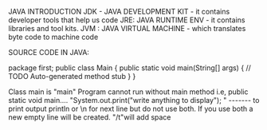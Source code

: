 JAVA INTRODUCTION
JDK - JAVA DEVELOPMENT KIT - it contains developer tools that help us code
      JRE: JAVA RUNTIME ENV - it contains libraries and tool kits.
          JVM : JAVA VIRTUAL MACHINE -  which translates byte code to machine code 

SOURCE CODE IN JAVA:

package first;
public class Main {
	public static void main(String[] args) {
		// TODO Auto-generated method stub
	}
}

Class main is "main"
Program cannot run without main method i.e, public static void main....
"System.out.print("write anything to display"); " ------- to print output
println or \n for next line but do not use both. If you use both a new empty line will be created.
"/t"will add space 
